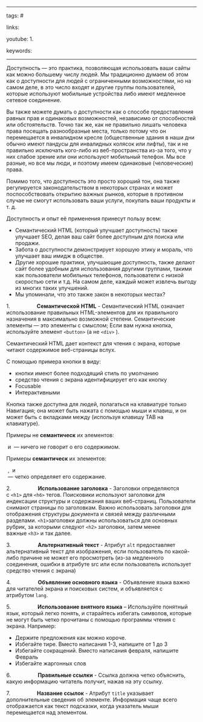 ____

tags: #

links: 

youtube: 
1. 

keywords:

_____

Доступность — это практика, позволяющая использовать ваши сайты как можно большему числу людей. Мы традиционно думаем об этом как о доступности для людей с ограниченными возможностями, но на самом деле, в это число входят и другие группы пользователей, которые используют мобильные устройства либо имеют медленное сетевое соединение.

Вы также можете думать о доступности как о способе предоставления равных прав и одинаковых возможностей, независимо от способностей или обстоятельств. Точно так же, как не правильно лишать человека права посещать разнообразные места, только потому что он перемещается в инвалидном кресле (общественные здания в наши дни обычно имеют пандусы для инвалидных колясок или лифты), так и не правильно исключать кого-либо из веб-пространства из-за того, что у них слабое зрение или они используют мобильный телефон. Мы все разные, но все мы люди, и поэтому имеем одинаковые (человеческие) права.

Помимо того, что доступность это просто хороший тон, она также регулируется законодательством в некоторых странах и может поспособствовать открытию важных рынков, которые в противном случае не смогут использовать ваши услуги, покупать ваши продукты и т. д.

Доступность и опыт её применения принесут пользу всем:

- Семантический HTML (который улучшает доступность) также улучшает SEO, делая ваш сайт более доступным для поиска или продажи.
- Забота о доступности демонстрирует хорошую этику и мораль, что улучшает ваш имидж в обществе.
- Другие хорошие практики, улучшающие доступность, также делают сайт более удобным для использования другими группами, такими как пользователи мобильных телефонов, пользователи с низкой скоростью сети и т.д. На самом деле, каждый может извлечь выгоду из многих таких улучшений.
- Мы упоминали, что это также закон в некоторых местах?

1.                  **Семантической** **HTML** - Семантический HTML означает использование правильных HTML-элементов для их правильного назначения в максимально возможной степени. Семантические элементы — это элементы с смыслом; Если вам нужна кнопка, используйте элемент `<button>` (а не `<div>` ).

Семантический HTML дает контекст для чтения с экрана, которые читают содержимое веб-страницы вслух.

С помощью примера кнопки в виду:

- кнопки имеют более подходящий стиль по умолчанию
- средство чтения с экрана идентифицирует его как кнопку
- Focusable
- Интерактивными

Кнопка также доступна для людей, полагаться на клавиатуре только Навигация; она может быть нажата с помощью мыши и клавиш, и он может быть с вкладками между (используя клавишу TAB на клавиатуре).

Примеры не **семантическ** их элементов: <div> и <span> — ничего не говорит о его содержимом.

Примеры **семантическ** их элементов: <form> , <table> и <article> — четко определяет его содержание.

2.                  **Использование заголовка** - Заголовки определяются с `<h1>` для `<h6>` тегов. Поисковики используют заголовки для индексации структуры и содержания ваших веб-страниц. Пользователи снимают страницы по заголовкам. Важно использовать заголовки для отображения структуры документа и связей между различными разделами. `<h1>`заголовки должны использоваться для основных рубрик, за которыми следуют `<h2>` заголовки, затем менее важные `<h3>` и так далее.

3.                  **Альтернативный текст** - Атрибут `alt` предоставляет альтернативный текст для изображения, если пользователь по какой-либо причине не может его просмотреть (из-за медленного соединения, ошибки в атрибуте src или если пользователь использует средство чтения с экрана)

4.                  **Объявление основного языка** - Объявление языка важно для читателей экрана и поисковых систем, и объявляется с атрибутом `lang`.

5.                  **Использование внятного языка** – Используйте понятный язык, который легко понять, и старайтесь избегать символов, которые не могут быть четко прочитаны с помощью программы чтения с экрана. Например:

- Держите предложения как можно короче.
- Избегайте тире. Вместо написания 1-3, напишите от 1 до 3
- Избегайте сокращений. Вместо написания февраля, напишите Февраль
- Избегайте жаргонных слов

6.                  **Правильные ссылки** - Ссылка должна четко объяснить, какую информацию читатель получит, нажав на эту ссылку.

7.                  **Название ссылок** - Атрибут `title` указывает дополнительные сведения об элементе. Информация чаще всего отображается как текст подсказки, когда указатель мыши перемещается над элементом.